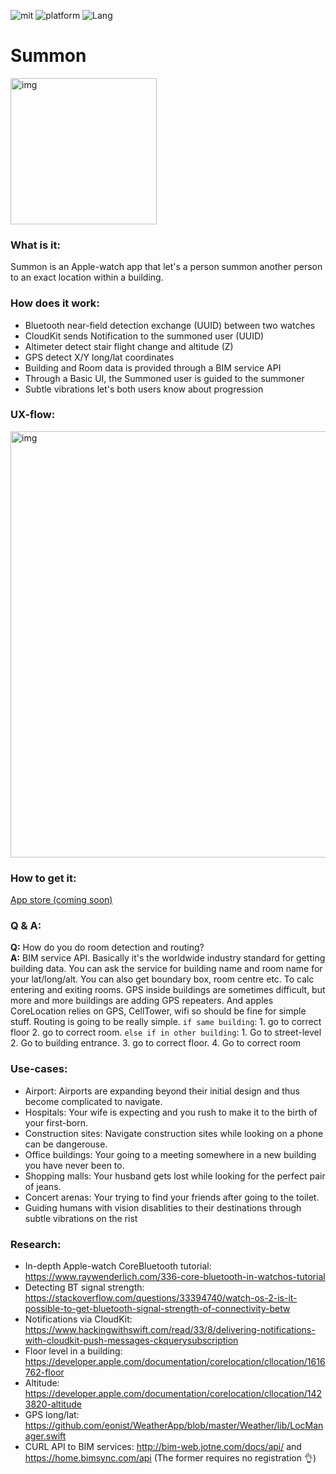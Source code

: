 ![mit](https://img.shields.io/badge/License-MIT-brightgreen.svg) ![platform](https://img.shields.io/badge/Platform-watchOS-blue.svg) ![Lang](https://img.shields.io/badge/Language-Swift-orange.svg) 

# **Summon** 

<img width="234" alt="img" src="https://rawgit.com/stylekit/img/master/summon_logo.svg">

### **What is it**:
Summon is an Apple-watch app that let's a person summon another person to an exact location within a building. 

### **How does it work**: 
- Bluetooth near-field detection exchange (UUID) between two watches
- CloudKit sends Notification to the summoned user (UUID)
- Altimeter detect stair flight change and altitude (Z)
- GPS detect X/Y long/lat coordinates
- Building and Room data is provided through a BIM service API 
- Through a Basic UI, the Summoned user is guided to the summoner
- Subtle vibrations let's both users know about progression 


### **UX-flow**:

<img width="682" alt="img" src="https://rawgit.com/stylekit/img/master/summon_deck_dark_5.png">  

### **How to get it**: 
[App store (coming soon)](https://www.google.com/comingsoon) 

### Q & A:

**Q:** How do you do room detection and routing?  
**A:** BIM service API. Basically it's the worldwide industry standard for getting building data. You can ask the service for building name and room name for your lat/long/alt. You can also get boundary box, room centre etc. To calc entering and exiting rooms. GPS inside buildings are sometimes difficult, but more and more buildings are adding GPS repeaters. And apples CoreLocation relies on GPS, CellTower, wifi so should be fine for simple stuff. Routing is going to be really simple. `if same building`: 1. go to correct floor 2. go to correct room. `else if in other building`: 1. Go to street-level 2. Go to building entrance. 3. go to correct floor. 4. Go to correct room

### Use-cases:
- Airport: Airports are expanding beyond their initial design and thus become complicated to navigate. 
- Hospitals: Your wife is expecting and you rush to make it to the birth of your first-born.
- Construction sites: Navigate construction sites while looking on a phone can be dangerouse. 
- Office buildings: Your going to a meeting somewhere in a new building you have never been to.
- Shopping malls: Your husband gets lost while looking for the perfect pair of jeans.
- Concert arenas: Your trying to find your friends after going to the toilet.
- Guiding humans with vision disablities to their destinations through subtle vibrations on the rist

### **Research**:
- In-depth Apple-watch CoreBluetooth tutorial: https://www.raywenderlich.com/336-core-bluetooth-in-watchos-tutorial
- Detecting BT signal strength: https://stackoverflow.com/questions/33394740/watch-os-2-is-it-possible-to-get-bluetooth-signal-strength-of-connectivity-betw
- Notifications via CloudKit: https://www.hackingwithswift.com/read/33/8/delivering-notifications-with-cloudkit-push-messages-ckquerysubscription
- Floor level in a building: https://developer.apple.com/documentation/corelocation/cllocation/1616762-floor
- Altitude: https://developer.apple.com/documentation/corelocation/cllocation/1423820-altitude
- GPS long/lat: https://github.com/eonist/WeatherApp/blob/master/Weather/lib/LocManager.swift
- CURL API to BIM services:  http://bim-web.jotne.com/docs/api/  and https://home.bimsync.com/api  (The former requires no registration 👌)
